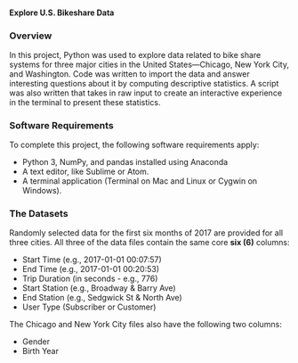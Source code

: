 #### **Explore U.S. Bikeshare Data**

### **Overview**
In this project, Python was used to explore data related to bike share systems for three 
major cities in the United States—Chicago, New York City, and Washington. Code was written 
to import the data and answer interesting questions about it by computing descriptive 
statistics. A script was also written that takes in raw input to create an interactive 
experience in the terminal to present these statistics.

### **Software Requirements**
To complete this project, the following software requirements apply:

* Python 3, NumPy, and pandas installed using Anaconda
* A text editor, like Sublime or Atom.
* A terminal application (Terminal on Mac and Linux or Cygwin on Windows).

### **The Datasets**
Randomly selected data for the first six months of 2017 are provided for all three cities. 
All three of the data files contain the same core **six (6)** columns:

* Start Time (e.g., 2017-01-01 00:07:57)
* End Time (e.g., 2017-01-01 00:20:53)
* Trip Duration (in seconds - e.g., 776)
* Start Station (e.g., Broadway & Barry Ave)
* End Station (e.g., Sedgwick St & North Ave)
* User Type (Subscriber or Customer)

The Chicago and New York City files also have the following two columns:

* Gender
* Birth Year